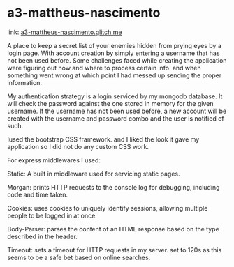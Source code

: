 # a3-mattheus-nascimento

link: [a3-mattheus-nascimento.glitch.me](a3-mattheus-nascimento.glitch.me)

A place to keep a secret list of your enemies hidden from prying eyes by a login page. 
With account creation by simply entering a username that has not been used before. 
Some challenges faced while creating the application were figuring out how and where to process certain info.
and when something went wrong at which point I had messed up sending the proper information.

My authentication strategy is a login serviced by my mongodb database. It will check the password against the one stored in memory for the given username.
If the username has not been used before, a new account will be created with the username and password combo and the user is notified of such.

Iused the bootstrap CSS framework. and I liked the look it gave my application so I did not do any custom CSS work.

For express middlewares I used:

Static: 
A built in middleware used for servicing static pages.

Morgan:
prints HTTP requests to the console log for debugging, including code and time taken.

Cookies: uses cookies to uniquely identify sessions, allowing multiple people to be logged in at once.

Body-Parser: parses the content of an HTML response based on the type described in the header.

Timeout: sets a timeout for HTTP requests in my server. set to 120s as this seems to be a safe bet based on online searches.
